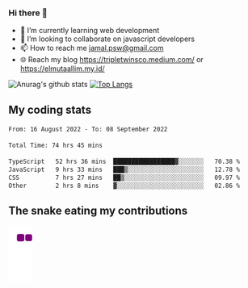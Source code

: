 ### Hi there 👋

<!--
**padepokanpenguin/padepokanpenguin** is a ✨ _special_ ✨ repository because its `README.md` (this file) appears on your GitHub profile.
-->

- 🌱 I’m currently learning  web development
- 👯 I’m looking to collaborate on javascript developers
- 📫 How to reach me jamal.psw@gmail.com
- 🌐 Reach my blog https://tripletwinsco.medium.com/ or https://elmutaallim.my.id/

![Anurag's github stats](https://github-readme-stats.vercel.app/api?username=padepokanpenguin&count_private=true&disable_animations=false&show_icons=true&theme=default)
[![Top Langs](https://github-readme-stats.vercel.app/api/top-langs/?username=padepokanpenguin&theme=default&layout=compact)](https://github.com/padepokanpenguin)

## My coding stats

<!--START_SECTION:waka-->

```text
From: 16 August 2022 - To: 08 September 2022

Total Time: 74 hrs 45 mins

TypeScript   52 hrs 36 mins  █████████████████▓░░░░░░░   70.38 %
JavaScript   9 hrs 33 mins   ███▒░░░░░░░░░░░░░░░░░░░░░   12.78 %
CSS          7 hrs 27 mins   ██▒░░░░░░░░░░░░░░░░░░░░░░   09.97 %
Other        2 hrs 8 mins    ▓░░░░░░░░░░░░░░░░░░░░░░░░   02.86 %
```

<!--END_SECTION:waka-->


## The snake eating my contributions
![snake gif](https://github.com/padepokanpenguin/padepokanpenguin/blob/output/github-contribution-grid-snake.gif)
